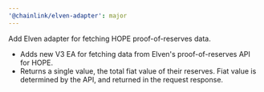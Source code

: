 ```yaml
---
'@chainlink/elven-adapter': major
---
```


Add Elven adapter for fetching HOPE proof-of-reserves data.

- Adds new V3 EA for fetching data from Elven's proof-of-reserves API for HOPE.
- Returns a single value, the total fiat value of their reserves. Fiat value is determined by the API, and returned in the
  request response.
